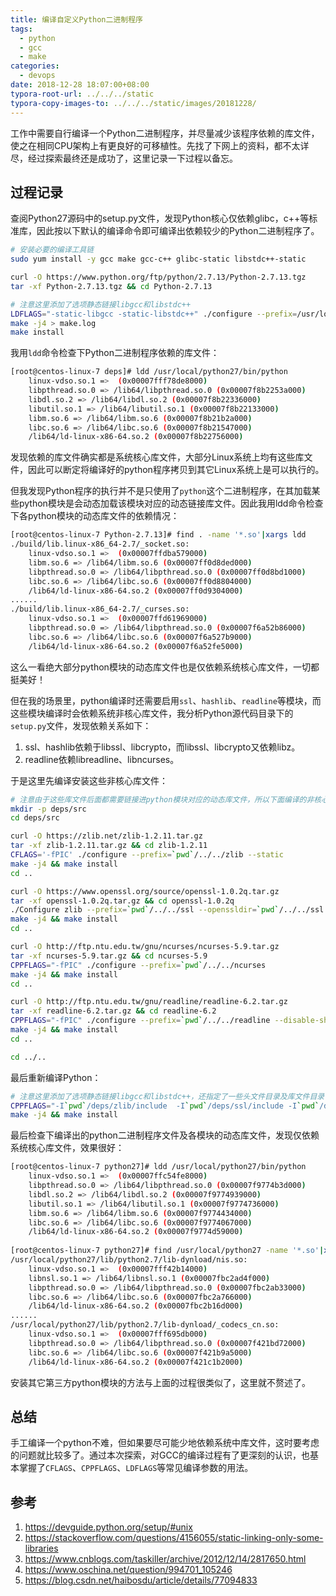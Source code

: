 ```yaml
---
title: 编译自定义Python二进制程序
tags:
  - python
  - gcc
  - make
categories:
  - devops
date: 2018-12-28 18:07:00+08:00
typora-root-url: ../../../static
typora-copy-images-to: ../../../static/images/20181228/
---
```


工作中需要自行编译一个Python二进制程序，并尽量减少该程序依赖的库文件，使之在相同CPU架构上有更良好的可移植性。先找了下网上的资料，都不太详尽，经过探索最终还是成功了，这里记录一下过程以备忘。

## 过程记录

查阅Python27源码中的setup.py文件，发现Python核心仅依赖glibc，c++等标准库，因此按以下默认的编译命令即可编译出依赖较少的Python二进制程序了。

```bash
# 安装必要的编译工具链
sudo yum install -y gcc make gcc-c++ glibc-static libstdc++-static

curl -O https://www.python.org/ftp/python/2.7.13/Python-2.7.13.tgz
tar -xf Python-2.7.13.tgz && cd Python-2.7.13

# 注意这里添加了选项静态链接libgcc和libstdc++
LDFLAGS="-static-libgcc -static-libstdc++" ./configure --prefix=/usr/local/python27 --with-cxx-main=/usr/bin/g++
make -j4 > make.log
make install
```

我用`ldd`命令检查下Python二进制程序依赖的库文件：

```bash
[root@centos-linux-7 deps]# ldd /usr/local/python27/bin/python
	linux-vdso.so.1 =>  (0x00007fff78de8000)
	libpthread.so.0 => /lib64/libpthread.so.0 (0x00007f8b2253a000)
	libdl.so.2 => /lib64/libdl.so.2 (0x00007f8b22336000)
	libutil.so.1 => /lib64/libutil.so.1 (0x00007f8b22133000)
	libm.so.6 => /lib64/libm.so.6 (0x00007f8b21b2a000)
	libc.so.6 => /lib64/libc.so.6 (0x00007f8b21547000)
	/lib64/ld-linux-x86-64.so.2 (0x00007f8b22756000)
```

发现依赖的库文件确实都是系统核心库文件，大部分Linux系统上均有这些库文件，因此可以断定将编译好的python程序拷贝到其它Linux系统上是可以执行的。

但我发现Python程序的执行并不是只使用了`python`这个二进制程序，在其加载某些python模块是会动态加载该模块对应的动态链接库文件。因此我用ldd命令检查下各python模块的动态库文件的依赖情况：

```bash
[root@centos-linux-7 Python-2.7.13]# find . -name '*.so'|xargs ldd
./build/lib.linux-x86_64-2.7/_socket.so:
	linux-vdso.so.1 =>  (0x00007ffdba579000)
	libm.so.6 => /lib64/libm.so.6 (0x00007ff0d8ded000)
	libpthread.so.0 => /lib64/libpthread.so.0 (0x00007ff0d8bd1000)
	libc.so.6 => /lib64/libc.so.6 (0x00007ff0d8804000)
	/lib64/ld-linux-x86-64.so.2 (0x00007ff0d9304000)
......
./build/lib.linux-x86_64-2.7/_curses.so:
	linux-vdso.so.1 =>  (0x00007ffd61969000)
	libpthread.so.0 => /lib64/libpthread.so.0 (0x00007f6a52b86000)
	libc.so.6 => /lib64/libc.so.6 (0x00007f6a527b9000)
	/lib64/ld-linux-x86-64.so.2 (0x00007f6a52fe5000)
```

这么一看绝大部分python模块的动态库文件也是仅依赖系统核心库文件，一切都挺美好！

但在我的场景里，python编译时还需要启用`ssl`、`hashlib`、`readline`等模块，而这些模块编译时会依赖系统非核心库文件，我分析Python源代码目录下的`setup.py`文件，发现依赖关系如下：

1. ssl、hashlib依赖于libssl、libcrypto，而libssl、libcrypto又依赖libz。
2. readline依赖libreadline、libncurses。

于是这里先编译安装这些非核心库文件：

```bash
# 注意由于这些库文件后面都需要链接进python模块对应的动态库文件，所以下面编译的非核心库均要使用-fPIC选项，并且都只编译出静态库文件
mkdir -p deps/src
cd deps/src

curl -O https://zlib.net/zlib-1.2.11.tar.gz
tar -xf zlib-1.2.11.tar.gz && cd zlib-1.2.11
CFLAGS='-fPIC' ./configure --prefix=`pwd`/../../zlib --static
make -j4 && make install
cd ..

curl -O https://www.openssl.org/source/openssl-1.0.2q.tar.gz
tar -xf openssl-1.0.2q.tar.gz && cd openssl-1.0.2q
./Configure zlib --prefix=`pwd`/../../ssl --openssldir=`pwd`/../../ssl linux-x86_64 --with-zlib-lib=`pwd`/../../zlib/lib --with-zlib-include=`pwd`/../../zlib/include -fPIC
make -j4 && make install
cd ..

curl -O http://ftp.ntu.edu.tw/gnu/ncurses/ncurses-5.9.tar.gz
tar -xf ncurses-5.9.tar.gz && cd ncurses-5.9
CPPFLAGS="-fPIC" ./configure --prefix=`pwd`/../../ncurses
make -j4 && make install
cd ..

curl -O http://ftp.ntu.edu.tw/gnu/readline/readline-6.2.tar.gz
tar -xf readline-6.2.tar.gz && cd readline-6.2
CPPFLAGS="-fPIC" ./configure --prefix=`pwd`/../../readline --disable-shared
make -j4 && make install
cd ..

cd ../..
```

最后重新编译Python：

```bash
# 注意这里添加了选项静态链接libgcc和libstdc++，还指定了一些头文件目录及库文件目录
CPPFLAGS="-I`pwd`/deps/zlib/include  -I`pwd`/deps/ssl/include -I`pwd`/deps/readline/include -I`pwd`/deps/ncurses/include -I`pwd`/deps/ncurses/include/ncurses" LDFLAGS="-static-libgcc -static-libstdc++ -L`pwd`/deps/zlib/lib -L`pwd`/deps/ssl/lib -L`pwd`/deps/readline/lib -L`pwd`/deps/ncurses/lib" ./configure --prefix=/usr/local/python27 --with-cxx-main=/usr/bin/g++
make -j4 && make install
```

最后检查下编译出的python二进制程序文件及各模块的动态库文件，发现仅依赖系统核心库文件，效果很好：

```bash
[root@centos-linux-7 python27]# ldd /usr/local/python27/bin/python
	linux-vdso.so.1 =>  (0x00007ffc54fe8000)
	libpthread.so.0 => /lib64/libpthread.so.0 (0x00007f9774b3d000)
	libdl.so.2 => /lib64/libdl.so.2 (0x00007f9774939000)
	libutil.so.1 => /lib64/libutil.so.1 (0x00007f9774736000)
	libm.so.6 => /lib64/libm.so.6 (0x00007f9774434000)
	libc.so.6 => /lib64/libc.so.6 (0x00007f9774067000)
	/lib64/ld-linux-x86-64.so.2 (0x00007f9774d59000)
	
[root@centos-linux-7 python27]# find /usr/local/python27 -name '*.so'|xargs ldd
/usr/local/python27/lib/python2.7/lib-dynload/nis.so:
	linux-vdso.so.1 =>  (0x00007fff42b14000)
	libnsl.so.1 => /lib64/libnsl.so.1 (0x00007fbc2ad4f000)
	libpthread.so.0 => /lib64/libpthread.so.0 (0x00007fbc2ab33000)
	libc.so.6 => /lib64/libc.so.6 (0x00007fbc2a766000)
	/lib64/ld-linux-x86-64.so.2 (0x00007fbc2b16d000)
......
/usr/local/python27/lib/python2.7/lib-dynload/_codecs_cn.so:
	linux-vdso.so.1 =>  (0x00007fff695db000)
	libpthread.so.0 => /lib64/libpthread.so.0 (0x00007f421bd72000)
	libc.so.6 => /lib64/libc.so.6 (0x00007f421b9a5000)
	/lib64/ld-linux-x86-64.so.2 (0x00007f421c1b2000)
```

安装其它第三方python模块的方法与上面的过程很类似了，这里就不赘述了。

## 总结

手工编译一个python不难，但如果要尽可能少地依赖系统中库文件，这时要考虑的问题就比较多了。通过本次探索，对GCC的编译过程有了更深刻的认识，也基本掌握了`CFLAGS`、`CPPFLAGS`、`LDFLAGS`等常见编译参数的用法。

## 参考

1. https://devguide.python.org/setup/#unix
2. https://stackoverflow.com/questions/4156055/static-linking-only-some-libraries
3. https://www.cnblogs.com/taskiller/archive/2012/12/14/2817650.html
4. https://www.oschina.net/question/994701_105246
5. https://blog.csdn.net/haibosdu/article/details/77094833

